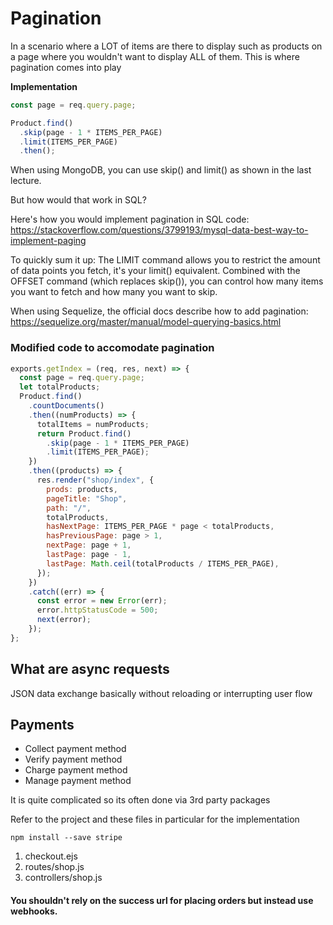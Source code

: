 # Pagination

In a scenario where a LOT of items are there to display such as products on a page where you wouldn't want to display ALL of them. This is where pagination comes into play

**Implementation**

```js
const page = req.query.page;

Product.find()
  .skip(page - 1 * ITEMS_PER_PAGE)
  .limit(ITEMS_PER_PAGE)
  .then();
```

When using MongoDB, you can use skip() and limit() as shown in the last lecture.

But how would that work in SQL?

Here's how you would implement pagination in SQL code: https://stackoverflow.com/questions/3799193/mysql-data-best-way-to-implement-paging

To quickly sum it up: The LIMIT command allows you to restrict the amount of data points you fetch, it's your limit() equivalent. Combined with the OFFSET command (which replaces skip()), you can control how many items you want to fetch and how many you want to skip.

When using Sequelize, the official docs describe how to add pagination: https://sequelize.org/master/manual/model-querying-basics.html

### Modified code to accomodate pagination

```js
exports.getIndex = (req, res, next) => {
  const page = req.query.page;
  let totalProducts;
  Product.find()
    .countDocuments()
    .then((numProducts) => {
      totalItems = numProducts;
      return Product.find()
        .skip(page - 1 * ITEMS_PER_PAGE)
        .limit(ITEMS_PER_PAGE);
    })
    .then((products) => {
      res.render("shop/index", {
        prods: products,
        pageTitle: "Shop",
        path: "/",
        totalProducts,
        hasNextPage: ITEMS_PER_PAGE * page < totalProducts,
        hasPreviousPage: page > 1,
        nextPage: page + 1,
        lastPage: page - 1,
        lastPage: Math.ceil(totalProducts / ITEMS_PER_PAGE),
      });
    })
    .catch((err) => {
      const error = new Error(err);
      error.httpStatusCode = 500;
      next(error);
    });
};
```
## What are async requests
JSON data exchange basically without reloading or interrupting user flow

## Payments
- Collect payment method
- Verify payment method
- Charge payment method
- Manage payment method

It is quite complicated so its often done via 3rd party packages

Refer to the project and these files in particular for the implementation

`npm install --save stripe`

1. checkout.ejs
2. routes/shop.js
3. controllers/shop.js

#### You shouldn't rely on the success url for placing orders but instead use webhooks.